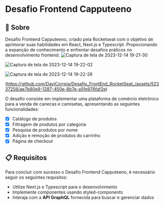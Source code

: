 # Desafio Frontend Capputeeno

## 🚀 Sobre

Desafio Frontend Capputeeno, criado pela Rocketseat com o objetivo de aprimorar suas habilidades em React, Next.js e Typescript. Propocionando a expanção de conhecimento e enfrentar desafios práticos no desenvolvimento frontend.
![Captura de tela de 2023-12-14 19-21-30](https://github.com/DaviCorreia/Desafio_FrontEnd_RocketSeat_/assets/52337256/b877d146-d0f0-4476-af7a-4e425b843470)

![Captura de tela de 2023-12-14 19-22-02](https://github.com/DaviCorreia/Desafio_FrontEnd_RocketSeat_/assets/52337256/dd341022-e96c-418a-b93b-cacaa6dd5cae)

![Captura de tela de 2023-12-14 19-22-26](https://github.com/DaviCorreia/Desafio_FrontEnd_RocketSeat_/assets/52337256/53546d43-f083-493d-9909-c46d488bb91f)


(https://github.com/DaviCorreia/Desafio_FrontEnd_RocketSeat_/assets/52337256/ae7b80e9-1287-450e-8b7e-a5fe976faf2e)

O desafio consiste em implementar uma plataforma de comércio eletrônico para a venda de canecas e camisetas, apresentando as seguintes funcionalidades:

- [x] Catálogo de produtos 
- [x] Filtragem de produtos por categoria
- [x] Pesquisa de produtos por nome
- [x] Adição e remoção de produtos do carrinho
- [x] Página de checkout

## 📋 Requisitos

Para concluir com sucesso o Desafio Frontend Capputeeno, é necessário seguir os seguintes requisitos:

- Utilize Next.js e Typescript para o desenvolvimento
- Implemente componentes usando styled-components
- Interaja com a **API GraphQL** fornecida para buscar e gerenciar dados

